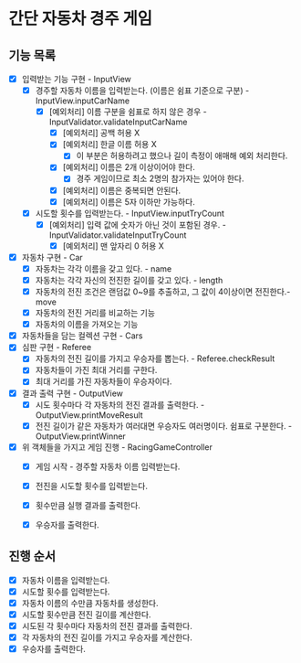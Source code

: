 # 간단 자동차 경주 게임

## 기능 목록
- [x] 입력받는 기능 구현 - InputView
  - [x] 경주할 자동차 이름을 입력받는다. (이름은 쉼표 기준으로 구분) - InputView.inputCarName
    - [x] [예외처리] 이름 구분을 쉼표로 하지 않은 경우 - InputValidator.validateInputCarName
      - [x] [예외처리] 공백 허용 X
      - [x] [예외처리] 한글 이름 허용 X
        - [x] 이 부분은 허용하려고 했으나 길이 측정이 애매해 예외 처리한다.
      - [x] [예외처리] 이름은 2개 이상이어야 한다.
        - [x] 경주 게임이므로 최소 2명의 참가자는 있어야 한다.
      - [x] [예외처리] 이름은 중복되면 안된다.
      - [x] [예외처리] 이름은 5자 이하만 가능하다.
  - [x] 시도할 횟수를 입력받는다. - InputView.inputTryCount
    - [x] [예외처리] 입력 값에 숫자가 아닌 것이 포함된 경우. - InputValidator.validateInputTryCount
      - [x] [예외처리] 맨 앞자리 0 허용 X
- [x] 자동차 구현 - Car
  - [x] 자동차는 각각 이름을 갖고 있다. - name
  - [x] 자동차는 각각 자신의 전진한 길이를 갖고 있다. - length
  - [x] 자동차의 전진 조건은 랜덤값 0~9를 추출하고, 그 값이 4이상이면 전진한다.- move
  - [x] 자동차의 전진 거리를 비교하는 기능
  - [x] 자동차의 이름을 가져오는 기능
- [x] 자동차들을 담는 컬렉션 구현 - Cars
- [x] 심판 구현 - Referee
  - [x] 자동차의 전진 길이를 가지고 우승자를 뽑는다. - Referee.checkResult
  - [x] 자동차들이 가진 최대 거리를 구한다.
  - [x] 최대 거리를 가진 자동차들이 우승자이다.
- [x] 결과 출력 구현 - OutputView
  - [x] 시도 횟수마다 각 자동차의 전진 결과를 출력한다. - OutputView.printMoveResult
  - [x] 전진 길이가 같은 자동차가 여러대면 우승자도 여러명이다. 쉼표로 구분한다. - OutputView.printWinner
- [x] 위 객체들을 가지고 게임 진행 - RacingGameController
  - [x] 게임 시작 - 경주할 자동차 이름 입력받는다.
  - [x] 전진을 시도할 횟수를 입력받는다.
  - [x] 횟수만큼 실행 결과를 출력한다.
  - [x] 우승자를 출력한다.


## 진행 순서
- [x] 자동차 이름을 입력받는다.
- [x] 시도할 횟수를 입력받는다.
- [x] 자동차 이름의 수만큼 자동차를 생성한다.
- [x] 시도할 횟수만큼 전진 길이를 계산한다.
- [x] 시도된 각 횟수마다 자동차의 전진 결과를 출력한다.
- [x] 각 자동차의 전진 길이를 가지고 우승자를 계산한다.
- [x] 우승자를 출력한다.
